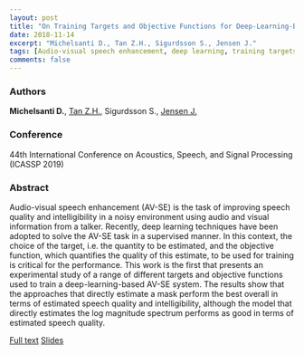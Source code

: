 ```yaml
---
layout: post
title: "On Training Targets and Objective Functions for Deep-Learning-Based Audio-Visual Speech Enhancement"
date: 2018-11-14
excerpt: "Michelsanti D., Tan Z.H., Sigurdsson S., Jensen J."
tags: [Audio-visual speech enhancement, deep learning, training targets, objective functions]
comments: false
---
```


### Authors

**Michelsanti D.**, [Tan Z.H.](http://kom.aau.dk/~zt/), Sigurdsson S., [Jensen J.](http://kom.aau.dk/~jje/)

### Conference

44th International Conference on Acoustics, Speech, and Signal Processing (ICASSP 2019)

### Abstract

Audio-visual speech enhancement (AV-SE) is the task of improving speech quality and intelligibility in a noisy environment using audio and visual information from a talker. Recently, deep learning techniques have been adopted to solve the AV-SE task in a supervised manner. In this context, the choice of the target, i.e. the quantity to be estimated, and the objective function, which quantifies the quality of this estimate, to be used for training is critical for the performance. This work is the first that presents an experimental study of a range of different targets and objective functions used to train a deep-learning-based AV-SE system. The results show that the approaches that directly estimate a mask perform the best overall in terms of estimated speech quality and intelligibility, although the model that directly estimates the log magnitude spectrum performs as good in terms of estimated speech quality.

[Full text](https://arxiv.org/pdf/1811.06234.pdf)
[Slides](https://www.slideshare.net/DanielMichelsanti/on-training-targets-and-objective-functions-for-deeplearningbased-audiovisual-speech-enhancement)
